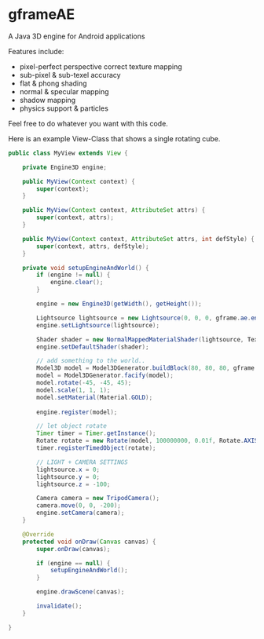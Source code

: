 # gframeAE
A Java 3D engine for Android applications

Features include:
 - pixel-perfect perspective correct texture mapping
 - sub-pixel & sub-texel accuracy
 - flat & phong shading
 - normal & specular mapping
 - shadow mapping
 - physics support & particles

Feel free to do whatever you want with this code.


Here is an example View-Class that shows a single rotating cube.

```java
public class MyView extends View {

    private Engine3D engine;

    public MyView(Context context) {
        super(context);
    }

    public MyView(Context context, AttributeSet attrs) {
        super(context, attrs);
    }

    public MyView(Context context, AttributeSet attrs, int defStyle) {
        super(context, attrs, defStyle);
    }

    private void setupEngineAndWorld() {
        if (engine != null) {
            engine.clear();
        }

        engine = new Engine3D(getWidth(), getHeight());

        Lightsource lightsource = new Lightsource(0, 0, 0, gframe.ae.engine.Color.white, Lightsource.MAX_INTENSITY);
        engine.setLightsource(lightsource);

        Shader shader = new NormalMappedMaterialShader(lightsource, TextureGenerator.generateTileTextureNormalMap(256, 256, 32));
        engine.setDefaultShader(shader);

        // add something to the world..
        Model3D model = Model3DGenerator.buildBlock(80, 80, 80, gframe.ae.engine.Color.white);
        model = Model3DGenerator.facify(model);
        model.rotate(-45, -45, 45);
        model.scale(1, 1, 1);
        model.setMaterial(Material.GOLD);
        
        engine.register(model);

        // let object rotate
        Timer timer = Timer.getInstance();
        Rotate rotate = new Rotate(model, 100000000, 0.01f, Rotate.AXIS_Z);
        timer.registerTimedObject(rotate);

        // LIGHT + CAMERA SETTINGS
        lightsource.x = 0;
        lightsource.y = 0;
        lightsource.z = -100;

        Camera camera = new TripodCamera();
        camera.move(0, 0, -200);
        engine.setCamera(camera);
    }

    @Override
    protected void onDraw(Canvas canvas) {
        super.onDraw(canvas);

        if (engine == null) {
            setupEngineAndWorld();
        }

        engine.drawScene(canvas);

        invalidate();
    }

}
```

